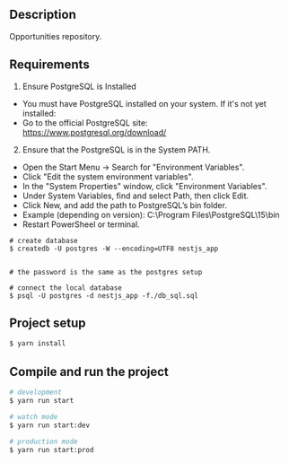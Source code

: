 ## Description

Opportunities repository. 

## Requirements
1. Ensure PostgreSQL is Installed
- You must have PostgreSQL installed on your system. If it's not yet installed:
- Go to the official PostgreSQL site: https://www.postgresql.org/download/

2. Ensure that the PostgreSQL is in the System PATH.
- Open the Start Menu → Search for "Environment Variables".
- Click "Edit the system environment variables".
- In the "System Properties" window, click "Environment Variables".
- Under System Variables, find and select Path, then click Edit.
- Click New, and add the path to PostgreSQL’s bin folder. 
- Example (depending on version): C:\Program Files\PostgreSQL\15\bin
- Restart PowerSheel or terminal.


```
# create database
$ createdb -U postgres -W --encoding=UTF8 nestjs_app


# the password is the same as the postgres setup

# connect the local database
$ psql -U postgres -d nestjs_app -f./db_sql.sql
```

## Project setup

```bash
$ yarn install
```

## Compile and run the project

```bash
# development
$ yarn run start

# watch mode
$ yarn run start:dev

# production mode
$ yarn run start:prod
```
